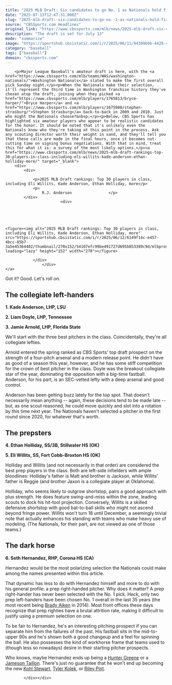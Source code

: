 ```yaml
---
title: "2025 MLB Draft: Six candidates to go No. 1 as Nationals hold first pick, including a dark horse pitcher"
date: "2025-07-13T12:47:31.000Z"
slug: "2025-mlb-draft:-six-candidates-to-go-no.-1-as-nationals-hold-first-pick-including-a-dark-horse-pitcher"
source: "CBSSports.com Headlines"
original_link: "https://www.cbssports.com/mlb/news/2025-mlb-draft-six-candidates-to-go-no-1-as-nationals-hold-first-pick-including-a-dark-horse-pitcher/"
description: "The draft is set for July 13"
mode: "summarize"
image: "https://sportshub.cbsistatic.com/i/r/2025/06/11/94309b9b-4428-4652-9e67-b2b645275fce/thumbnail/1200x675/119df9ea4229c306f6235cded8b05390/doyle-imagn-images.png"
category: "baseball"
tags: ["baseball"]
domain: "cbssports.com"
---
```

<div id="readability-page-1" class="page"><div>
        
        
                            
                
        <p>Major League Baseball's amateur draft is here, with the <a href="https://www.cbssports.com/mlb/teams/WAS/washington-nationals/">Washington Nationals</a> slated to make the first overall pick Sunday night.</p><p>When the Nationals make their selection, it'll represent the third time in Washington franchise history they've chosen atop the draft, joining when they picked <a href="https://www.cbssports.com/mlb/players/1765813/bryce-harper/">Bryce Harper</a> and <a href="https://www.cbssports.com/mlb/players/1675980/stephen-strasburg/">Stephen Strasburg</a> back-to-back in 2009 and 2010. Just who might the Nationals choose?&nbsp;</p><p>Below, CBS Sports has highlighted six amateur players who appear to be realistic candidates for the honor. It should be noted that it's unlikely even the Nationals know who they're taking at this point in the process. Ask any scouting director worth their weight in sand, and they'll tell you that these calls are made in the final hours, once it becomes nut-cutting time on signing bonus negotiations. With that in mind, treat this for what it is: a survey of the most likely options.</p><a href="https://www.cbssports.com/mlb/news/2025-mlb-draft-rankings-top-30-players-in-class-including-eli-willits-kade-anderson-ethan-holliday-more/" target="_blank">
        <div>
            <div>
                
                <p>2025 MLB Draft rankings: Top 30 players in class, including Eli Willits, Kade Anderson, Ethan Holliday, more</p>
                <p>
                    R.J. Anderson                </p>
            </div>
                            <div>
                            
                                                    
                
                        
                                    
    <figure><img alt="2025 MLB Draft rankings: Top 30 players in class, including Eli Willits, Kade Anderson, Ethan Holliday, more" src="https://sportshub.cbsistatic.com/i/r/2025/06/12/6149f14c-e457-4bcc-85b7-3a5e45364402/thumbnail/270x152/54107efc99be491727d695b853389c9d/mlbprospectrankings.png" loading="lazy" height="152" width="270"></figure>
                        
                </div>
                    </div>
    </a>
<p>Got it? Good. Let's roll on.</p><h2>The collegiate left-handers</h2><p><strong>1. Kade Anderson, LHP, LSU</strong></p><p><strong>2. Liam Doyle, LHP, Tennessee</strong></p><p><strong>3. Jamie Arnold, LHP, Florida State</strong></p><p>We'll start with the three best pitchers in the class. Coincidentally, they're all collegiate lefties.</p>
        

<p>Arnold entered the spring ranked as CBS Sports' top draft prospect on the strength of a four-pitch arsenal and a modern release point. He didn't have as good of a season this year, however, and he has some stiff competition for the crown of best pitcher in the class. Doyle was the breakout collegiate star of the year, dominating the opposition with a big-time fastball. Anderson, for his part, is an SEC-vetted lefty with a deep arsenal and good control.</p><p>Anderson has been getting buzz lately for the top spot. That doesn't necessarily mean anything -- again, these decisions tend to be made late -- but, as one scout reasoned, he could move quickly and slot into a rotation by this time next year. The Nationals haven't selected a pitcher in the first round since 2020, for whatever that's worth.</p><h2>The prepsters</h2><p><strong>4. Ethan Holliday, SS/3B, Stillwater HS (OK)</strong></p><p><strong>5. Eli Willits, SS, Fort Cobb-Broxton HS (OK)</strong></p><p>Holliday and Willits (and not necessarily in that order) are considered the best prep players in the class. Both are left-side infielders with ample bloodlines: Holliday's father is Matt and brother is Jackson, while Willits' father is Reggie (and brother Jaxon is a collegiate player at Oklahoma).&nbsp;</p>
        

<p>Holliday, who seems likely to outgrow shortstop, pairs a good approach with plus strength. He does feature swing-and-miss within the zone, leading scouts to dock his hit-tool projection. Conversely, Willits is a skilled defensive shortstop with good bat-to-ball skills who might not ascend beyond fringe power. Willits won't turn 18 until December, a seemingly trivial note that actually enhances his standing with teams who make heavy use of modeling. (The Nationals, for their part, are not viewed as one of those teams.)</p><h2>The dark horse</h2><p><strong>6. Seth Hernandez, RHP, Corona HS (CA)</strong></p><p>Hernandez would be the most polarizing selection the Nationals could make among the names presented within this article.&nbsp;</p><p>That dynamic has less to do with Hernandez himself and more to do with his general profile: a prep right-handed pitcher. Why does it matter? A prep right-hander has never been selected with the No. 1 pick. Heck, only two prep left-handers have been chosen No. 1 overall in the last 35 years (the most recent being <a href="https://www.cbssports.com/mlb/players/2135241/brady-aiken/">Brady Aiken</a> in 2014). Most front offices these days recognize that prep righties have a brutal attrition rate, making it difficult to justify using a premium selection on one.</p>
        

<p>To be fair to Hernandez, he's an interesting pitching prospect if you can separate him from the failures of the past. His fastball sits in the mid-to-upper 90s and he's shown both a good changeup and a feel for spinning the ball. He also possesses the kind of workhorse frame that teams used to (though less so nowadays) desire in their starting pitcher prospects.</p><p>Who knows, maybe Hernandez ends up being a <a href="https://www.cbssports.com/mlb/players/2835054/hunter-greene/">Hunter Greene</a> or a <a href="https://www.cbssports.com/mlb/players/1765806/jameson-taillon/">Jameson Taillon</a>. There's just no guarantee that he won't end up becoming the new <a href="https://www.cbssports.com/mlb/players/2066292/kohl-stewart/">Kohl Stewart</a>, <a href="https://www.cbssports.com/mlb/players/2135242/tyler-kolek/">Tyler Kolek</a>, or <a href="https://www.cbssports.com/mlb/players/2250591/riley-pint/">Riley Pint</a>.&nbsp;</p>


        
            </div></div>
